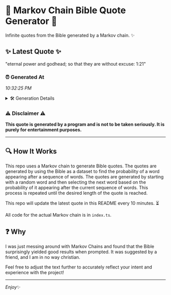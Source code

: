 # 📖 Markov Chain Bible Quote Generator 📖

Infinite quotes from the Bible generated by a Markov chain. ✨

## ✨ Latest Quote ✨
"eternal power and godhead; so that they are without excuse: 1:21"

### ⏰ Generated At
*10:32:25 PM*

<details>
    <summary>🛠️ Generation Details</summary>
    <p>
        <strong>🌱 Seed:</strong> eternal<br>
        <strong>🔄 Iterations:</strong> 10<br>
        <strong>📜 Context History:</strong><br>[ eternal ]: power<br>[ eternal, power ]: and<br>[ eternal, power, and ]: godhead;<br>[ eternal, power, and, godhead; ]: so<br>[ eternal, power, and, godhead;, so ]: that<br>[ eternal, power, and, godhead;, so, that ]: they<br>[ power, and, godhead;, so, that, they ]: are<br>[ and, godhead;, so, that, they, are ]: without<br>[ godhead;, so, that, they, are, without ]: excuse:<br>[ so, that, they, are, without, excuse: ]: 1:21<br>
    </p>
</details>

### ⚠️ Disclaimer ⚠️
**This quote is generated by a program and is not to be taken seriously. It is purely for entertainment purposes.**

---

## 🔍 How It Works

This repo uses a Markov chain to generate Bible quotes. The quotes are generated by using the Bible as a dataset to find the probability of a word appearing after a sequence of words. The quotes are generated by starting with a random word and then selecting the next word based on the probability of it appearing after the current sequence of words. This process is repeated until the desired length of the quote is reached.

This repo will update the latest quote in this README every 10 minutes. ⏳

All code for the actual Markov chain is in `index.ts`.

## ❓ Why

I was just messing around with Markov Chains and found that the Bible surprisingly yielded good results when prompted. 
It was suggested by a friend, and I am in no way christian.

Feel free to adjust the text further to accurately reflect your intent and experience with the project!

---

*Enjoy*✨
